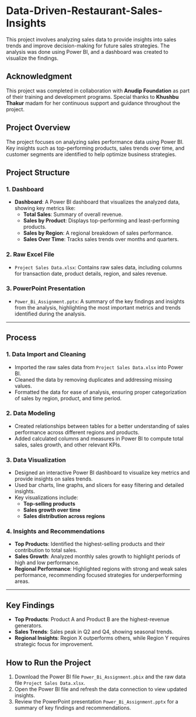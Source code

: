 # Data-Driven-Restaurant-Sales-Insights

This project involves analyzing sales data to provide insights into sales trends and improve decision-making for future sales strategies. The analysis was done using Power BI, and a dashboard was created to visualize the findings.

## Acknowledgment

This project was completed in collaboration with **Anudip Foundation** as part of their training and development programs. Special thanks to **Khushbu Thakur** madam for her continuous support and guidance throughout the project.

## Project Overview

The project focuses on analyzing sales performance data using Power BI. Key insights such as top-performing products, sales trends over time, and customer segments are identified to help optimize business strategies.

## Project Structure

### 1. Dashboard
- **Dashboard**: A Power BI dashboard that visualizes the analyzed data, showing key metrics like:
  - **Total Sales**: Summary of overall revenue.
  - **Sales by Product**: Displays top-performing and least-performing products.
  - **Sales by Region**: A regional breakdown of sales performance.
  - **Sales Over Time**: Tracks sales trends over months and quarters.

### 2. Raw Excel File
- `Project Sales Data.xlsx`: Contains raw sales data, including columns for transaction date, product details, region, and sales revenue.

### 3. PowerPoint Presentation
- `Power_Bi_Assignment.pptx`: A summary of the key findings and insights from the analysis, highlighting the most important metrics and trends identified during the analysis.

---

## Process

### 1. Data Import and Cleaning
- Imported the raw sales data from `Project Sales Data.xlsx` into Power BI.
- Cleaned the data by removing duplicates and addressing missing values.
- Formatted the data for ease of analysis, ensuring proper categorization of sales by region, product, and time period.

### 2. Data Modeling
- Created relationships between tables for a better understanding of sales performance across different regions and products.
- Added calculated columns and measures in Power BI to compute total sales, sales growth, and other relevant KPIs.

### 3. Data Visualization
- Designed an interactive Power BI dashboard to visualize key metrics and provide insights on sales trends.
- Used bar charts, line graphs, and slicers for easy filtering and detailed insights.
- Key visualizations include:
  - **Top-selling products**
  - **Sales growth over time**
  - **Sales distribution across regions**

### 4. Insights and Recommendations
- **Top Products**: Identified the highest-selling products and their contribution to total sales.
- **Sales Growth**: Analyzed monthly sales growth to highlight periods of high and low performance.
- **Regional Performance**: Highlighted regions with strong and weak sales performance, recommending focused strategies for underperforming areas.

---

## Key Findings
- **Top Products**: Product A and Product B are the highest-revenue generators.
- **Sales Trends**: Sales peak in Q2 and Q4, showing seasonal trends.
- **Regional Insights**: Region X outperforms others, while Region Y requires strategic focus for improvement.

## How to Run the Project
1. Download the Power BI file `Power_Bi_Assignment.pbix` and the raw data file `Project Sales Data.xlsx`.
2. Open the Power BI file and refresh the data connection to view updated insights.
3. Review the PowerPoint presentation `Power_Bi_Assignment.pptx` for a summary of key findings and recommendations.
